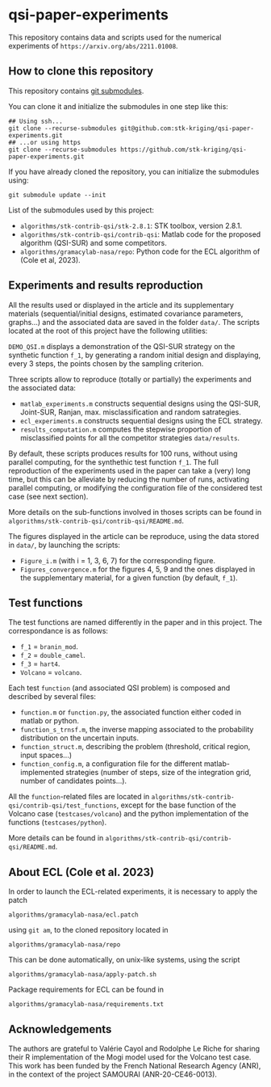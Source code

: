 # qsi-paper-experiments

This repository contains data and scripts used for the numerical experiments of `https://arxiv.org/abs/2211.01008`.

## How to clone this repository

This repository contains [git submodules](https://git-scm.com/book/en/v2/Git-Tools-Submodules).

You can clone it and initialize the submodules in one step like this:
```
## Using ssh...
git clone --recurse-submodules git@github.com:stk-kriging/qsi-paper-experiments.git
## ...or using https
git clone --recurse-submodules https://github.com/stk-kriging/qsi-paper-experiments.git
```

If you have already cloned the repository, you can initialize the submodules using:
```
git submodule update --init
```

List of the submodules used by this project:
 * `algorithms/stk-contrib-qsi/stk-2.8.1`: STK toolbox, version 2.8.1.
 * `algorithms/stk-contrib-qsi/contrib-qsi`: Matlab code for the proposed algorithm (QSI-SUR) and some competitors.
 * `algorithms/gramacylab-nasa/repo`: Python code for the ECL algorithm of (Cole et al, 2023).

## Experiments and results reproduction

All the results used or displayed in the article and its supplementary materials (sequential/initial designs, estimated covariance parameters, graphs...) and the associated data are saved in the folder `data/`. The scripts located at the root of this project have the following utilities:

`DEMO_QSI.m` displays a demonstration of the QSI-SUR strategy on the synthetic function `f_1`, by generating a random initial design and displaying, every 3 steps, the points chosen by the sampling criterion.

Three scripts allow to reproduce (totally or partially) the experiments and the associated data:
- `matlab_experiments.m` constructs sequential designs using the QSI-SUR, Joint-SUR, Ranjan, max. misclassification and random satrategies.
- `ecl_experiments.m` constructs sequential designs using the ECL strategy.
- `results_computation.m` computes the stepwise proportion of misclassified points for all the competitor strategies `data/results`.

By default, these scripts produces results for 100 runs, without using parallel computing, for the synthethic test function `f_1`. The full reproduction of the experiments used in the paper can take a (very) long time, but this can be alleviate 
by reducing the number of runs, activating parallel computing, or modifying the configuration file of the considered test case (see next section). 

More details on the sub-functions involved in thoses scripts can be found in `algorithms/stk-contrib-qsi/contrib-qsi/README.md`.

The figures displayed in the article can be reproduce, using the data stored in `data/`, by launching the scripts:
- `Figure_i.m` (with i = 1, 3, 6, 7) for the corresponding figure.
- `Figures_convergence.m` for the figures 4, 5, 9 and the ones displayed in the supplementary material, for a given function (by default, `f_1`).

## Test functions
The test functions are named differently in the paper and in this project. The correspondance is as follows:
- `f_1` = `branin_mod`.
- `f_2` = `double_camel`.
- `f_3` = `hart4`.
- `Volcano` = `volcano`.

Each test `function` (and associated QSI problem) is composed and described by several files:
- `function.m` or `function.py`, the associated function either coded in matlab or python.
- `function_s_trnsf.m`, the inverse mapping associated to the probability distribution on the uncertain inputs.
- `function_struct.m`, describing the problem (threshold, critical region, input spaces...)
- `function_config.m`, a configuration file for the different matlab-implemented strategies (number of steps, size of the integration grid, number of candidates points...).

All the `function`-related files are located in `algorithms/stk-contrib-qsi/contrib-qsi/test_functions`, except for the base function of the Volcano case (`testcases/volcano`) and the python implementation
of the functions (`testcases/python`).

More details can be found in `algorithms/stk-contrib-qsi/contrib-qsi/README.md`.

## About ECL (Cole et al. 2023)

In order to launch the ECL-related experiments, it is necessary to apply the patch

    algorithms/gramacylab-nasa/ecl.patch
	
using `git am`, to the cloned repository located in

    algorithms/gramacylab-nasa/repo

This can be done automatically, on unix-like systems, using the script

    algorithms/gramacylab-nasa/apply-patch.sh

Package requirements for ECL can be found in

    algorithms/gramacylab-nasa/requirements.txt


## Acknowledgements

The authors are grateful to Valérie Cayol and Rodolphe Le Riche for sharing their R implementation of the Mogi model used for the Volcano test case.
This work has been funded by the French National Research Agency (ANR), in the context of the project SAMOURAI (ANR-20-CE46-0013).


